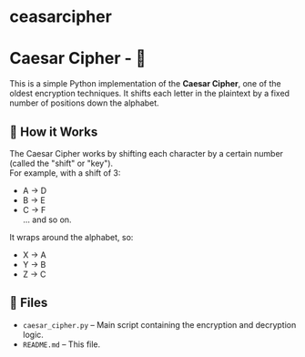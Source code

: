 # ceasarcipher

# Caesar Cipher - 🔐

This is a simple Python implementation of the **Caesar Cipher**, one of the oldest encryption techniques. It shifts each letter in the plaintext by a fixed number of positions down the alphabet.

## 🧠 How it Works

The Caesar Cipher works by shifting each character by a certain number (called the "shift" or "key").  
For example, with a shift of 3:

- A → D  
- B → E  
- C → F  
... and so on.

It wraps around the alphabet, so:
- X → A  
- Y → B  
- Z → C

## 📂 Files

- `caesar_cipher.py` – Main script containing the encryption and decryption logic.
- `README.md` – This file.

